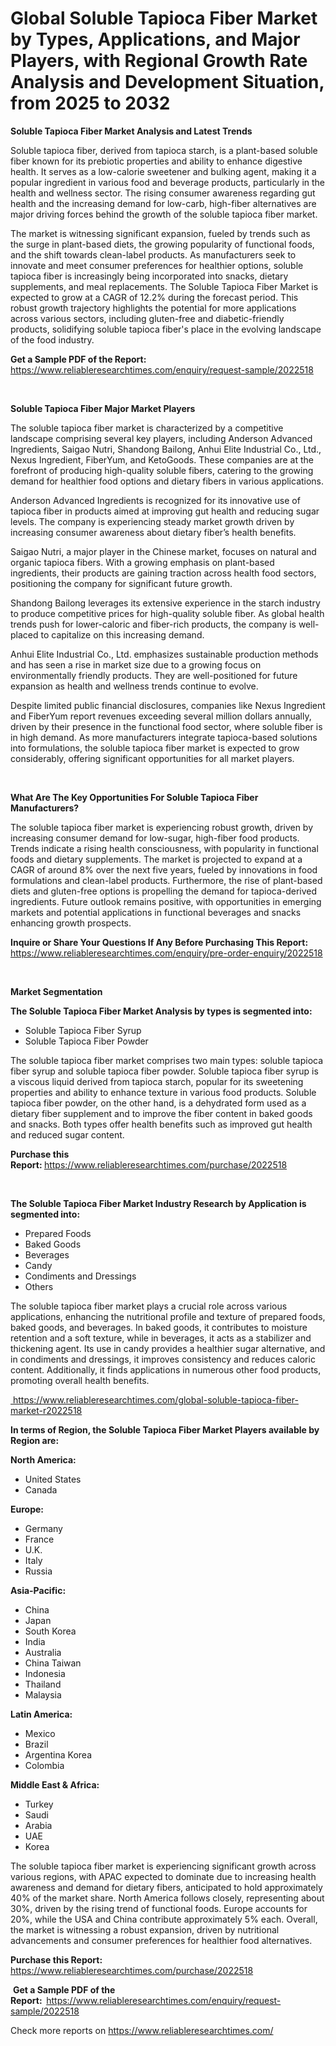 <p><h1>Global Soluble Tapioca Fiber Market by Types, Applications, and Major Players, with Regional Growth Rate Analysis and Development Situation, from 2025 to 2032</h1></p><p><strong>Soluble Tapioca Fiber Market Analysis and Latest Trends</strong></p>
<p><p>Soluble tapioca fiber, derived from tapioca starch, is a plant-based soluble fiber known for its prebiotic properties and ability to enhance digestive health. It serves as a low-calorie sweetener and bulking agent, making it a popular ingredient in various food and beverage products, particularly in the health and wellness sector. The rising consumer awareness regarding gut health and the increasing demand for low-carb, high-fiber alternatives are major driving forces behind the growth of the soluble tapioca fiber market.</p><p>The market is witnessing significant expansion, fueled by trends such as the surge in plant-based diets, the growing popularity of functional foods, and the shift towards clean-label products. As manufacturers seek to innovate and meet consumer preferences for healthier options, soluble tapioca fiber is increasingly being incorporated into snacks, dietary supplements, and meal replacements. The Soluble Tapioca Fiber Market is expected to grow at a CAGR of 12.2% during the forecast period. This robust growth trajectory highlights the potential for more applications across various sectors, including gluten-free and diabetic-friendly products, solidifying soluble tapioca fiber's place in the evolving landscape of the food industry.</p></p>
<p><strong>Get a Sample PDF of the Report:&nbsp;</strong> <a href="https://www.reliableresearchtimes.com/enquiry/request-sample/2022518?utm_campaign=3355&utm_medium=2&utm_source=Github&utm_content=ia&utm_term=07042025&utm_id=soluble-tapioca-fiber">https://www.reliableresearchtimes.com/enquiry/request-sample/2022518</a></p>
<p>&nbsp;</p>
<p><strong>Soluble Tapioca Fiber Major Market Players</strong></p>
<p><p>The soluble tapioca fiber market is characterized by a competitive landscape comprising several key players, including Anderson Advanced Ingredients, Saigao Nutri, Shandong Bailong, Anhui Elite Industrial Co., Ltd., Nexus Ingredient, FiberYum, and KetoGoods. These companies are at the forefront of producing high-quality soluble fibers, catering to the growing demand for healthier food options and dietary fibers in various applications.</p><p>Anderson Advanced Ingredients is recognized for its innovative use of tapioca fiber in products aimed at improving gut health and reducing sugar levels. The company is experiencing steady market growth driven by increasing consumer awareness about dietary fiber’s health benefits.</p><p>Saigao Nutri, a major player in the Chinese market, focuses on natural and organic tapioca fibers. With a growing emphasis on plant-based ingredients, their products are gaining traction across health food sectors, positioning the company for significant future growth.</p><p>Shandong Bailong leverages its extensive experience in the starch industry to produce competitive prices for high-quality soluble fiber. As global health trends push for lower-caloric and fiber-rich products, the company is well-placed to capitalize on this increasing demand.</p><p>Anhui Elite Industrial Co., Ltd. emphasizes sustainable production methods and has seen a rise in market size due to a growing focus on environmentally friendly products. They are well-positioned for future expansion as health and wellness trends continue to evolve.</p><p>Despite limited public financial disclosures, companies like Nexus Ingredient and FiberYum report revenues exceeding several million dollars annually, driven by their presence in the functional food sector, where soluble fiber is in high demand. As more manufacturers integrate tapioca-based solutions into formulations, the soluble tapioca fiber market is expected to grow considerably, offering significant opportunities for all market players.</p></p>
<p>&nbsp;</p>
<p><strong>What Are The Key Opportunities For Soluble Tapioca Fiber Manufacturers?</strong></p>
<p><p>The soluble tapioca fiber market is experiencing robust growth, driven by increasing consumer demand for low-sugar, high-fiber food products. Trends indicate a rising health consciousness, with popularity in functional foods and dietary supplements. The market is projected to expand at a CAGR of around 8% over the next five years, fueled by innovations in food formulations and clean-label products. Furthermore, the rise of plant-based diets and gluten-free options is propelling the demand for tapioca-derived ingredients. Future outlook remains positive, with opportunities in emerging markets and potential applications in functional beverages and snacks enhancing growth prospects.</p></p>
<p><strong>Inquire or Share Your Questions If Any Before Purchasing This Report:</strong> <a href="https://www.reliableresearchtimes.com/enquiry/pre-order-enquiry/2022518?utm_campaign=3355&utm_medium=2&utm_source=Github&utm_content=ia&utm_term=07042025&utm_id=soluble-tapioca-fiber">https://www.reliableresearchtimes.com/enquiry/pre-order-enquiry/2022518</a></p>
<p>&nbsp;</p>
<p><strong>Market Segmentation</strong></p>
<p><strong>The Soluble Tapioca Fiber Market Analysis by types is segmented into:</strong></p>
<p><ul><li>Soluble Tapioca Fiber Syrup</li><li>Soluble Tapioca Fiber Powder</li></ul></p>
<p><p>The soluble tapioca fiber market comprises two main types: soluble tapioca fiber syrup and soluble tapioca fiber powder. Soluble tapioca fiber syrup is a viscous liquid derived from tapioca starch, popular for its sweetening properties and ability to enhance texture in various food products. Soluble tapioca fiber powder, on the other hand, is a dehydrated form used as a dietary fiber supplement and to improve the fiber content in baked goods and snacks. Both types offer health benefits such as improved gut health and reduced sugar content.</p></p>
<p><strong>Purchase this Report:&nbsp;</strong><a href="https://www.reliableresearchtimes.com/purchase/2022518?utm_campaign=3355&utm_medium=2&utm_source=Github&utm_content=ia&utm_term=07042025&utm_id=soluble-tapioca-fiber">https://www.reliableresearchtimes.com/purchase/2022518</a></p>
<p>&nbsp;</p>
<p><strong>The Soluble Tapioca Fiber Market Industry Research by Application is segmented into:</strong></p>
<p><ul><li>Prepared Foods</li><li>Baked Goods</li><li>Beverages</li><li>Candy</li><li>Condiments and Dressings</li><li>Others</li></ul></p>
<p><p>The soluble tapioca fiber market plays a crucial role across various applications, enhancing the nutritional profile and texture of prepared foods, baked goods, and beverages. In baked goods, it contributes to moisture retention and a soft texture, while in beverages, it acts as a stabilizer and thickening agent. Its use in candy provides a healthier sugar alternative, and in condiments and dressings, it improves consistency and reduces caloric content. Additionally, it finds applications in numerous other food products, promoting overall health benefits.</p></p>
<p><a href="https://www.reliableresearchtimes.com/global-soluble-tapioca-fiber-market-r2022518?utm_campaign=3355&utm_medium=2&utm_source=Github&utm_content=ia&utm_term=07042025&utm_id=soluble-tapioca-fiber">&nbsp;https://www.reliableresearchtimes.com/global-soluble-tapioca-fiber-market-r2022518</a></p>
<p><strong>In terms of Region, the Soluble Tapioca Fiber Market Players available by Region are:</strong></p>
<p>
    <p> <strong> North America: </strong>
        <ul>
            <li>United States</li>
            <li>Canada</li>
        </ul>
        </p> 
    <p> <strong> Europe: </strong>
        <ul>
            <li>Germany</li>
            <li>France</li>
            <li>U.K.</li>
            <li>Italy</li>
            <li>Russia</li>
        </ul>
        </p> 
    <p> <strong> Asia-Pacific: </strong>
        <ul>
            <li>China</li>
            <li>Japan</li>
            <li>South Korea</li>
            <li>India</li>
            <li>Australia</li>
            <li>China Taiwan</li>
            <li>Indonesia</li>
            <li>Thailand</li>
            <li>Malaysia</li>
        </ul>
        </p> 
    <p> <strong> Latin America: </strong>
        <ul>
            <li>Mexico</li>
            <li>Brazil</li>
            <li>Argentina Korea</li>
            <li>Colombia</li>
        </ul>
        </p> 
    <p> <strong> Middle East & Africa: </strong>
        <ul>
            <li>Turkey</li>
            <li>Saudi</li>
            <li>Arabia</li>
            <li>UAE</li>
            <li>Korea</li>
        </ul>
    </p>
    </p>
<p><p>The soluble tapioca fiber market is experiencing significant growth across various regions, with APAC expected to dominate due to increasing health awareness and demand for dietary fibers, anticipated to hold approximately 40% of the market share. North America follows closely, representing about 30%, driven by the rising trend of functional foods. Europe accounts for 20%, while the USA and China contribute approximately 5% each. Overall, the market is witnessing a robust expansion, driven by nutritional advancements and consumer preferences for healthier food alternatives.</p></p>
<p><strong>Purchase this Report: </strong><a href="https://www.reliableresearchtimes.com/purchase/2022518?utm_campaign=3355&utm_medium=2&utm_source=Github&utm_content=ia&utm_term=07042025&utm_id=soluble-tapioca-fiber">https://www.reliableresearchtimes.com/purchase/2022518</a></p>
<p>&nbsp;<strong>Get a Sample PDF of the Report:&nbsp;&nbsp;</strong><a href="https://www.reliableresearchtimes.com/enquiry/request-sample/2022518?utm_campaign=3355&utm_medium=2&utm_source=Github&utm_content=ia&utm_term=07042025&utm_id=soluble-tapioca-fiber">https://www.reliableresearchtimes.com/enquiry/request-sample/2022518</a></p>
<p><strong></strong></p>
<p>Check more reports on <a href="https://www.reliableresearchtimes.com/?utm_campaign=3355&utm_medium=2&utm_source=Github&utm_content=ia&utm_term=07042025&utm_id=soluble-tapioca-fiber">https://www.reliableresearchtimes.com/</a></p>